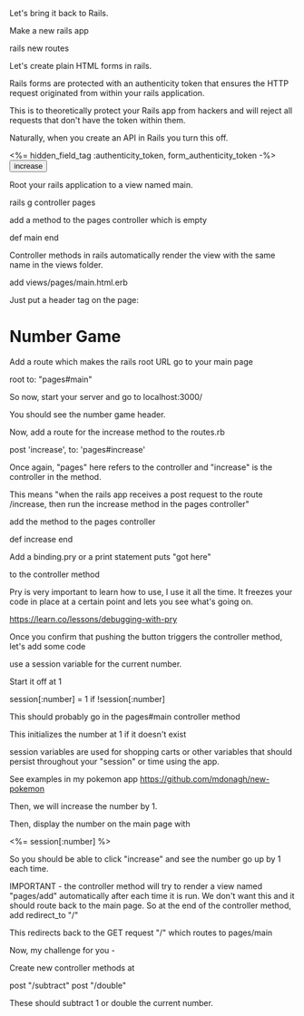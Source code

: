 Let's bring it back to Rails.

Make a new rails app

rails new routes

Let's create plain HTML forms in rails.

Rails forms are protected with an authenticity token that ensures the HTTP request originated from within your rails application.

This is to theoretically protect your Rails app from hackers and will reject all requests that don't have the token within them.

Naturally, when you create an API in Rails you turn this off.

 <form action="/increase" method="post">
  <%= hidden_field_tag :authenticity_token, form_authenticity_token -%>
  <input type="submit" value="increase">
</form> 

Root your rails application to a view named main.

rails g controller pages

add a method to the pages controller which is empty

def main
end

Controller methods in rails automatically render the view with the same name in the views folder.

add views/pages/main.html.erb

Just put a header tag on the page:
<h1>Number Game</h1>

Add a route which makes the rails root URL go to your main page

root to: "pages#main"

So now, start your server and go to localhost:3000/

You should see the number game header.

Now, add a route for the increase method to the routes.rb

  post 'increase', to: 'pages#increase'

Once again, "pages" here refers to the controller and "increase" is the controller in the method.

This means "when the rails app receives a post request to the route /increase, then run the increase method in the pages controller"

add the method to the pages controller

def increase
end

Add a binding.pry or a print statement 
puts "got here"

to the controller method

Pry is very important to learn how to use, I use it all the time. It freezes your code in place at a certain point and lets you see what's going on.

https://learn.co/lessons/debugging-with-pry

Once you confirm that pushing the button triggers the controller method, let's add some code

use a session variable for the current number.

Start it off at 1

session[:number] = 1 if !session[:number]

This should probably go in the pages#main controller method

This initializes the number at 1 if it doesn't exist

session variables are used for shopping carts or other variables that should persist throughout your "session" or time using the app.

See examples in my pokemon app
https://github.com/mdonagh/new-pokemon

Then, we will increase the number by 1.

Then, display the number on the main page with

<%= session[:number] %>

So you should be able to click "increase" and see the number go up by 1 each time.

IMPORTANT - the controller method will try to render a view named "pages/add" automatically after each time it is run. We don't want this and it should route back to the main page. So at the end of the controller method, add
redirect_to "/"

This redirects back to the GET request "/" which routes to pages/main

Now, my challenge for you - 

Create new controller methods at

post "/subtract"
post "/double"

These should subtract 1 or double the current number.